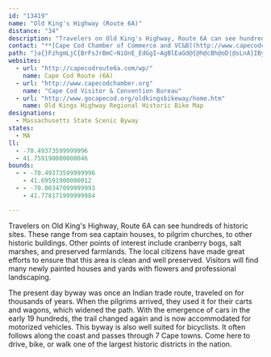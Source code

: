 ```yaml
---
id: "13419"
name: "Old King's Highway (Route 6A)"
distance: "34"
description: "Travelers on Old King's Highway, Route 6A can see hundreds of historic sites. These range from sea captains' houses, to pilgrim churches, to other historic buildings. "
contact: "**[Cape Cod Chamber of Commerce and VC&B](http://www.capecodchamber.org/)**  \r\n888-33-CapeCod (888-332-2732)  \r\n[Email](mailto:info@capecodchamber.org)  \r\n"
path: "}a{}FzhgmLjC{BrFsJrBmC~NiOnE_EdGgI~AgBlEaGd@{@h@cBh@oD|@sLnA}IByDQ_HBaBXeCZmAfCgGh@kB^{DlCmLn@aHbEoLpC{It@aIhCq[r@sHlByGvGePtA_GrD}K|@kDd@qB^uG\\uChC{LhB_Hb@uBxAc\\tDip@bD{VtDkc@z@iJd@aDrKwa@fLoh@bBmGbB}ExCqGr@kA`KiNl@k@zDyBbAy@xL}PjSyPfAo@lIgDh@Y~@_An@kAl@sEh@mCj@kBlAmChA{A`ImHbEeEbB{BlDuPnBeFfDgEbC}HhEkLl@gCn@aF`@yBb@uAlCmHtAmGr@wBl@aAjKmJbGeGlB{Bt@{An@eCb@_H`@gDr@{B`CgGnA}BbDcDxAkArCqA|AuCdAqC^{BHqAC{B[mCoBeHM_A?gBNgB^{AX}@rEoK`AgDDmAWqAc@aAu@eCcCsLq@iPo@mEg@yEk@aDmCaIMeCNmA\\sAHyA?gCSqB[eAYi@y@kAyB_Co@eAYaAYsBYuJUeAeAmA}AsCqCeBYq@q@{DSk@SUoDsB}BeCe@}@KiAC}AJcPRgDn@_G^kOUiAiAoCs@sCMkAAmARsAb@aAxG}Eb@o@nAyEbA}CRiA\\sEV}@nD}IXmAhA_HU{O\\aIGyCuC_WIkA?oDZqCtA{Cv@sDNsAb@eJpAiHFgAOeAm@sAoDaNE_A@yHM{Bk@kFcB}Ks@}BcBaEQuA`@_FR}Q~@gKF_Gd@mCx@gDP_BRiGCyCQmDi@kFY{DOm@i@iA{@}@mCkBi@k@c@{Ae@_DUmDSkGOwODoHX{LEkAWk@qBgDaE{FsAaDcB_Da@eAc@oEIkDByAbFmdAr@yTt@uEBgADgDIyPU_COm@i@_BoIeQqAaGc@yAmGoQmAsBeDsCm@s@_@y@cFmPsAsCyE{HkWkYaLuI}CqBeNsHsEsA}E_@kZm@eTaAqQRo@?k@Qm@g@qL_NaKgKyBcBgBcA_EiDcAiA}Wcf@c@kAuAgF]eBEeAEmDTcB|GkPpKgUb@}AlAuKDkAcA}HE_AD{H|@eGnAmDTmAK{L}AaQ]kXQkEy@oJcAcGu@kGmCm_@IsIiBaJmEaRcDcQiD__@gCuVOcAiFqOyOi`@qGiQu@kCImBRkBzMaf@hDmRd@}DAqAmAaHe@aBoJmSiDiEy@cBqDaN}G}RiA{BqHgMmAsAmBmAm@w@yCoHiB{Bw@}AiFuOwA{EyAuHK}A?sCN}K]gEuCuYmA{G_B{FYeBi@aIk@_GqEwOiB_FqEoK_AmB_@e@}GyHcAyAuAcD}@sEcDoSyBw[]gCmE{Xu@mE}CoN[uBO}AGua@OmWH}N?g@}@mIEwBfBsd@rAkUCkBSmB[mBq@aB]qAmDuG_@c@oA}CgEyI"
websites:
  - url: "http://capecodroute6a.com/wp/"
    name: Cape Cod Route (6A)
  - url: "http://www.capecodchamber.org"
    name: "Cape Cod Visitor & Convention Bureau"
  - url: "http://www.gocapecod.org/oldkingsbikeway/home.htm"
    name: Old Kings Highway Regional Historic Bike Map
designations:
  - Massachusetts State Scenic Byway
states:
  - MA
ll:
  - -70.49373599999996
  - 41.759190000000046
bounds:
  - - -70.49373599999996
    - 41.69591900000012
  - - -70.00347099999993
    - 41.778171999999984

---
```


<p>Travelers on Old King's Highway, Route 6A can see hundreds of
historic sites. These range from sea captain houses, to pilgrim
churches, to other historic buildings. Other points of interest
include cranberry bogs, salt marshes, and preserved farmlands. The
local citizens have made great efforts to ensure that this area is
clean and well preserved. Visitors will find many newly painted
houses and yards with flowers and professional landscaping.</p>
<p>The present day byway was once an Indian trade route, traveled
on for thousands of years. When the pilgrims arrived, they used it
for their carts and wagons, which widened the path. With the
emergence of cars in the early 19 hundreds, the trail changed again
and is now accommodated for motorized vehicles. This byway is also
well suited for bicyclists. It often follows along the coast and
passes through 7 Cape towns. Come here to drive, bike, or walk one
of the largest historic districts in the nation.</p>
